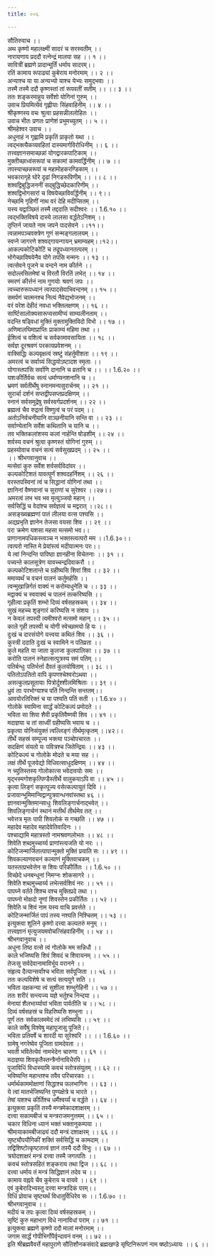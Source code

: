 ```yaml
---
title: ००६

---
```

सौतिरुवाच ।।  
अथ कृष्णो महालक्ष्मीं सादरं च सरस्वतीम् ।।  
नारायणाय प्रददौ रत्नेन्द्रं मालया सह ।। १ ।।  
सावित्रीं ब्रह्मणे प्रादान्मूर्तिं धर्माय सादरम्।।  
रतिं कामाय रूपाढ्यां कुबेराय मनोरमाम् ।। २ ।।  
अन्याश्च या या अन्यभ्यो याश्च येभ्यः समुद्भवाः ।।  
तस्मै तस्मै ददौ कृष्णस्तां तां रूपवतीं सतीम् ।। ।। ३ ।।  
ततः शङ्करमाहूय सर्वेशो योगिनां गुरुम् ।।  
उवाच प्रियमित्येवं गृह्णीयाः सिंहवाहिनीम् ।। ४ ।।  
श्रीकृष्णस्य वचः श्रुत्वा प्रहसन्नीललोहितः ।।  
उवाच भीतः प्रणतः प्राणेशं प्रभुमच्युतम् ।। ५ ।।  
श्रीमहेश्वर उवाच ।।  
अधुनाहं न गृह्णामि प्रकृतिं प्राकृतो यथा ।।  
त्वद्भक्त्यैकव्यवहितां दास्यमार्गविरोधिनीम् ।। ६ ।।  
तत्त्वज्ञानसमाच्छन्नां योगद्वारकपाटिकाम् ।।  
मुक्तीच्छाध्वंसरूपां च सकामां कामवर्द्धिनीम् ।। ७ ।।  
तपस्याच्छन्नरूपां च महामोहकरण्डिकाम् ।।  
भवकारागृहे घोरे दृढां निगडरूपिणीम् ।। ।। ८ ।।  
शश्वद्विबुद्धिजननीं सद्बुद्धिच्छेदकारिणीम् ।।  
शश्वद्विभोगसारां च विषयेच्छाविवर्द्धिनीम् ।। ९।।  
नेच्छामि गृहिणीं नाथ वरं देहि मदीप्सितम् ।।  
यस्य यद्वाञ्छितं तस्मै तद्ददाति सदीश्वरः ।। 1.6.१० ।।  
त्वद्भक्तिविषये दास्ये लालसा वर्द्धतेऽनिशम् ।।  
तृप्तिर्न जायते नाम जपने पादसेवने ।।११।।  
त्वन्नामपञ्चवक्त्रेण गुणं सन्मङ्गलालयम् ।।  
स्वप्ने जागरणे शश्वद्गायन्गायन् भ्रमाम्यहम्।।१२।।  
आकल्पकोटिकोटिं च तद्रूपध्यानतत्परम् ।।  
भोगेच्छाविषयेनैव योगे तपसि मन्मनः ।। १३ ।।  
त्वत्सेवने पूजने च वन्दने नाम कीर्तने ।।  
सदोल्लसितमेषां च विरतौ विरतिं लभेत् ।। १४ ।।  
स्मरणं कीर्त्तनं नाम गुणयोः श्रवणं जपः ।।  
त्वच्चारुरूपध्यानं त्वत्पादसेवाभिवन्दनम् ।। १५ ।।  
समर्पणं चात्मनश्च नित्यं नैवेद्यभोजनम् ।।  
वरं वरेश देहीदं नवधा भक्तिलक्षणम् ।। १६ ।।  
सार्ष्टिसालोक्यसारूप्यसामीप्यं साम्यलीनताम् ।।  
वदन्ति षड्विधां मुक्तिं मुक्तामुक्तिविदो विभो ।। १७ ।।  
अणिमालघिमाप्राप्तिः प्राकाम्यं महिमा तथा ।।  
ईशित्वं च वशित्वं च सर्वकामावसायिता ।। १८ ।।  
सर्वज्ञ दूरश्रवणं परकायप्रवेशनम् ।।  
वाक्सिद्धिः कल्पवृक्षत्वं स्रष्टुं संहर्तुमीशता ।। १९ ।।  
अमरत्वं च सर्वाग्र्यं सिद्धयोऽष्टादश स्मृताः ।।  
योगास्तपांसि सर्वाणि दानानि च व्रतानि च ।। ।। 1.6.२० ।।  
यशःकीर्तिर्वचः सत्यं धर्माण्यनशनानि च ।।  
भ्रमणं सर्वतीर्थेषु स्नानमन्यसुरार्चनम् ।। २१ ।।  
सुरार्चा दर्शनं सप्तद्वीपसप्तप्रदक्षिणम् ।।  
स्नानं सर्वसमुद्रेषु सर्वस्वर्गप्रदर्शनम् ।। २२ ।।  
ब्रह्मत्वं चैव रुद्रत्वं विष्णुत्वं च परं पदम् ।।  
अतोऽनिर्वचनीयानि वाञ्छनीयानि सन्ति वा ।। २३ ।।  
सर्वाण्येतानि सर्वेश कथितानि च यानि च ।।  
तव भक्तिकलांशस्य कलां नार्हन्ति षोडशीम् ।। २४ ।।  
शर्वस्य वचनं श्रुत्वा कृष्णस्तं योगिनां गुरुम् ।।  
प्रहस्योवाच वचनं सत्यं सर्वसुखप्रदम् ।। २५ ।।  
।। श्रीभगवानुवाच ।।  
मत्सेवां कुरु सर्वेश शर्वसर्वविदांवर ।।  
कल्पकोटिशतं यावत्पूर्णं शश्वदहर्निशम् ।। २६ ।।  
वरस्तपस्विनां त्वं च सिद्धानां योगिनां तथा ।।  
ज्ञानिनां वैष्णवानां च सुराणां च सुरेश्वर ।।२७।।  
अमरत्वं लभ भव भव मृत्युञ्जयो महान् ।।  
सर्वसिद्धिं च वेदांश्च सर्वज्ञत्वं च मद्वरात् ।।२८।।  
असङ्ख्यब्रह्मणां पातं लीलया वत्स पश्यसि ।।  
अद्यप्रभृति ज्ञानेन तेजसा वयसा शिव ।। २९ ।।  
परा क्रमेण यशसा महसा मत्समो भव।।  
प्राणानामपधिकस्त्वञ्च न भक्तस्त्वत्परो मम ।।1.6.३०।।  
त्वत्परो नास्ति मे प्रेयांस्त्वं मदीयात्मनः परः।।  
ये त्वां निन्दन्ति पापिष्ठा ज्ञानहीना विचेतनाः ।। ३१ ।।  
पच्यन्ते कालसूत्रेण यावच्चन्द्रदिवाकरौ ।।  
कल्पकोटिशतान्ते च ग्रहीष्यसि शिवां शिव ।। ३२ ।।  
ममाव्यर्थं च वचनं पालनं कर्तुमर्हसि ।।  
त्वन्मुखान्निर्गतं वाक्यं न करोम्यधुनेति च ।। ३३ ।।  
मद्वाक्यं च स्ववाक्यं च पालनं तत्करिष्यसि ।।  
गृहीत्वा प्रकृतिं शम्भो दिव्यं वर्षसहस्रकम् ।। ३४ ।।  
सुखं महच्च शृङ्गारं करिष्यसि न संशयः ।।  
न केवलं तपस्वी त्वमीश्वरो मत्समो महान् ।। ३५ ।।  
काले गृही तपस्वी च योगी स्वेच्छामयो हि यः ।।  
दुःखं च दारसंयोगे यत्त्वया कथितं शिव ।। ३६ ।।  
कुस्त्री ददाति दुःखं च स्वामिने न पतिव्रता ।।  
कुले महति या जाता कुलजा कुलपालिका ।। ३७ ।।  
करोति पालनं स्नेहात्सत्पुत्रस्य समं पतिम् ।।  
पतिर्बन्धुः पतिर्भर्त्ता दैवतं कुलयोषिताम् ।। ३८ ।।  
पतितोऽपतितो वापि कृपणश्चेश्वरोऽथवा ।।  
असत्कुलप्रसूतायाः पित्रोर्दुश्शीलमिश्रिताः ।। ३९ ।।  
ध्रुवं ताः परभोग्याश्च पतिं निन्दन्ति सन्ततम्।।  
आवयोरतिरिक्तं च या पश्यति पतिं सती ।। 1.6.४० ।।  
गोलोके स्वामिना सार्द्धं कोटिकल्पं प्रमोदते ।।  
भविता सा शिवा शैवी प्रकृतिवैष्णवी शिव ।। ४१ ।।  
मदाज्ञया च तां साध्वीं ग्रहीष्यसि भवाय च ।।  
प्रकृत्या योनिसंयुक्तं त्वल्लिङ्गं तीर्थमृत्कृतम् ।।४२।।  
तीर्थे सहस्रं सम्पूज्य भक्त्या पञ्चोपचारतः ।।  
सदक्षिणं संयतो यः पवित्रश्च जितेन्द्रियः ।। ४३ ।।  
कोटिकल्पं च गोलोके मोदते च मया सह ।।  
लक्षं तीर्थे पूजयेद्यो विधिवत्साधुदक्षिणम् ।। ४४ ।।  
न च्युतिस्तस्य गोलोकात्स भवेदावयोः समः ।।  
मृद्भस्मगोशकृत्पिण्डैस्तीर्थे वालुकयाऽपि वा ।। ४५ ।।  
कृत्वा लिङ्गं सकृत्पूज्य वसेत्कल्पायुतं दिवि ।।  
प्रजावान्भूमिमान्विद्वान्पुत्रवान्धनवांस्तथा ४६ ।।  
ज्ञानवान्मुक्तिमान्साधुः शिवलिङ्गार्चनाद्भवेत् ।।  
शिवलिङ्गार्चनं स्थानं मत्तीर्थं तीर्थमेव तत् ।।  
भवेत्तत्र मृतः पापी शिवलोकं स गच्छति ।। ४७ ।।  
महादेव महादेव महादेवेतिवादिनः ।।  
पश्चाद्यामि महात्रस्तो नामश्रवणलोभतः ।। ४८ ।।  
शिवेति शब्दमुच्चार्य्य प्राणांस्त्यजति यो नरः ।।  
कोटिजन्मार्जितात्पापान्मुक्तो मुक्तिं प्रयाति सः ।। ४९ ।।  
शिवकल्याणवचनं कल्याणं मुक्तिवाचकम् ।।  
यतस्तत्प्रभवेत्तेन स शिवः परिकीर्तितः ।। 1.6.५० ।।  
विच्छेदे धनबन्धूनां निमग्नः शोकसागरे ।।  
शिवेति शब्दमुच्चार्य्य लभेत्सर्वशिवं नरः ।। ५१ ।।  
पापघ्ने वर्तते शिश्च वश्च मुक्तिप्रदे तथा ।।  
पापघ्नो मोक्षदो नॄणां शिवस्तेन प्रकीर्तितः ।। ५२ ।।  
शिवेति च शिवं नाम यस्य वाचि प्रवर्त्तते ।।  
कोटिजन्मार्जितं पापं तस्य नश्यति निश्चितम् ।। ५३ ।।  
इत्युक्त्वा शूलिने कृष्णो दत्त्वा कल्पतरुं मनुम् ।।  
तत्त्वज्ञानं मृत्युजयमवोचत्सिंहवाहिनीम् ।। ५४ ।।  
श्रीभगवानुवाच ।।  
अधुना तिष्ठ वत्से त्वं गोलोके मम सन्निधौ ।।  
काले भजिष्यसि शिवं शिवदं च शिवायनम् ।। ५५ ।।  
तेजःसु सर्वदेवानामाविर्भूय वरानने ।।  
संहृत्य दैत्यान्सर्वांश्च भविता सर्वपूजिता ।। ५६ ।।  
ततः कल्पविशेषे च सत्यं सत्ययुगे सति ।।  
भविता दक्षकन्या त्वं सुशीला शम्भुगेहिनी ।। ५७ ।।  
ततः शरीरं सन्त्यज्य यज्ञे भर्तुश्च निन्दया ।।  
मेनायां शैलभार्य्यायां भविता पार्वतीति च ।। ५८ ।।  
दिव्यं वर्षसहस्रं च विहरिष्यसि शम्भुना ।।  
पूर्णं ततः सर्वकालममेदं त्वं लभिष्यसि ।। ५९ ।।  
काले सर्वेषु विश्वेषु महापूजासु पूजिते।।  
भविता प्रतिवर्षे च शारदी या सुरेश्वरि ।। ।। 1.6.६० ।।  
ग्रामेषु नगरेष्वेव पूजिता ग्रामदेवता ।।  
भवती भवितेत्येवं नामभेदेन चारुणा ।। ६१ ।।  
मदाज्ञया शिवकृतैस्तन्त्रैर्नानाविधैरपि ।।  
पूजाविधिं विधास्यामि कवचं स्तोत्रसंयुतम् ।। ६२ ।।  
भविष्यन्ति महान्तश्च तवैव परिचारकाः ।।  
धर्मार्थकाममोक्षाणां सिद्धाश्च फलभागिनः ।। ६३ ।।  
ये त्वां मातर्भजिष्यन्ति पुण्यक्षेत्रे च भारते ।।  
तेषां यशश्च कीर्तिश्च धर्मैश्वर्य्यं च वर्द्धते ।। ६४ ।।  
इत्युक्त्वा प्रकृतिं तस्यै मन्त्रमेकादशाक्षरम् ।।  
दत्त्वा सकामबीजं च मन्त्रराजमनुत्तमम् ।। ६५ ।।  
चकार विधिना ध्यानं भक्तं भक्तानुकम्पया ।।  
श्रीमायाकामबीजाढ्यं ददौ मन्त्रं दशाक्षरम् ।। ६६ ।।  
सृष्ट्यौपयौगिकीं शक्तिं सर्वसिद्धिं च कामदाम् ।।  
तद्विशिष्टोत्कृष्टतत्त्वं ज्ञानं तस्यै ददौ विभुः ।। ६७ ।।  
त्रयोदशाक्षरं मन्त्रं दत्त्वा तस्मै जगत्पतिः ।।  
कवचं स्तोत्रसहितं शङ्कराय तथा द्विज ।। ६८ ।।  
दत्त्वा धर्माय तं मन्त्रं सिद्धिज्ञानं तदेव च ।।  
कामाय वह्नये चैव कुबेराय च वायवे ।। ६९ ।।  
एवं कुबेरादिभ्यस्तु दत्त्वा मन्त्रादिकं परम्।।  
विधिं प्रोवाच सृष्ट्यर्थं विधातुर्विधिरेव सः ।। 1.6.७० ।।  
श्रीभगवानुवाच ।।  
मदीयं च तपः कृत्वा दिव्यं वर्षसहस्रकम् ।।  
सृष्टिं कुरु महाभाग विधे नानाविधां पराम् ।। ७१ ।।  
इत्युक्त्वा ब्रह्मणे कृष्णो ददौ मालां मनोरमाम् ।।  
जगाम सार्द्धं गोपीभिर्गोपैर्वृन्दावनं वनम् ।। ७२ ।।  
इति श्रीब्रह्मवैवर्त्ते महापुराणे सौतिशौनकसंवादे ब्रह्मखण्डे सृष्टिनिरूपणं नाम षष्ठोऽध्यायः ।। ६ ।।